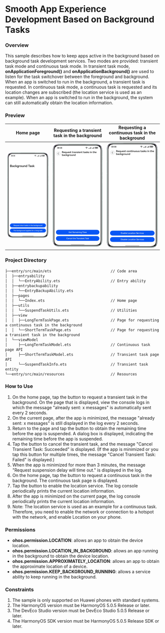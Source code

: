 # Smooth App Experience Development Based on Background Tasks

### Overview
This sample describes how to keep apps active in the background based on background task development services. Two modes are provided: transient task mode and continuous task mode. In transient task mode, **onApplicationForeground()** and **onApplicationBackground()** are used to listen for the task switchover between the foreground and background. When an app is switched to run in the background, a transient task is requested. In continuous task mode, a continuous task is requested and its location changes are subscribed (the location service is used as an example). When an app is switched to run in the background, the system can still automatically obtain the location information.
### Preview
|          **Home page**           | **Requesting a transient task in the background** | **Requesting a continuous task in the background** |
| :------------------------------: | :-----------------------------------------------: | :------------------------------------------------: |
| ![](screenshots/device/Home_EN.png) |   ![](screenshots/device/ShortTermTaskPage_EN.png)   |    ![](screenshots/device/LongTermTaskPage_EN.png)    |
### Project Directory
```
├──entry/src/main/ets                           // Code area
│  ├──entryability
│  │  └──EntryAbility.ets                       // Entry ability
│  ├──entrybackupability
│  │  └──EntryBackupAbility.ets
│  ├──pages
│  │  └──Index.ets                              // Home page
│  ├──utils
│  │  └──SuspendTaskUtils.ets                   // Utilities
│  ├──view
│  │  ├──LongTermTaskPage.ets                   // Page for requesting a continuous task in the background
│  │  └──ShortTermTaskPage.ets                  // Page for requesting a transient task in the background
│  └──viewModel
│     ├──LongTermTaskModel.ets                  // Continuous task page API
│     ├──ShortTermTaskModel.ets                 // Transient task page API
│     └──SuspendTaskInfo.ets                    // Transient task entity
└──entry/src/main/resources                     // Resources
```

### How to Use
1. On the home page, tap the button to request a transient task in the background. On the page that is displayed, view the console logs in which the message "already sent: x messages" is automatically sent every 2 seconds.
2. On the current page, after the app is minimized, the message "already sent: x messages" is still displayed in the log every 2 seconds.
3. Return to the page and tap the button to obtain the remaining time before the app is suspended. A dialog box is displayed, indicating the remaining time before the app is suspended.
4. Tap the button to cancel the transient task, and the message "Cancel Transient Task: Succeeded" is displayed. (If the app is minimized or you tap this button for multiple times, the message "Cancel Transient Task: Failed" is displayed.)
5. When the app is minimized for more than 3 minutes, the message "Request suspension delay will time out." is displayed in the log.
6. On the home page, tap the button to request a continuous task in the background. The continuous task page is displayed.
7. Tap the button to enable the location service. The log console periodically prints the current location information.
8. After the app is minimized on the current page, the log console periodically prints the current location information.
9. Note: The location service is used as an example for a continuous task. Therefore, you need to enable the network or connection to a hotspot with the network, and enable Location on your phone.

### Permissions

- **ohos.permission.LOCATION**: allows an app to obtain the device location.
- **ohos.permission.LOCATION_IN_BACKGROUND**: allows an app running in the background to obtain the device location.
- **ohos.permission.APPROXIMATELY_LOCATION**: allows an app to obtain the approximate location of a device.
- **ohos.permission.KEEP_BACKGROUND_RUNNING**: allows a service ability to keep running in the background.

### Constraints
1. The sample is only supported on Huawei phones with standard systems.
2. The HarmonyOS version must be HarmonyOS 5.0.5 Release or later.
3. The DevEco Studio version must be DevEco Studio 5.0.5 Release or later.
4. The HarmonyOS SDK version must be HarmonyOS 5.0.5 Release SDK or later.